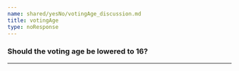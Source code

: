```yaml
---
name: shared/yesNo/votingAge_discussion.md
title: votingAge
type: noResponse
---
```


### Should the voting age be lowered to 16?

---

